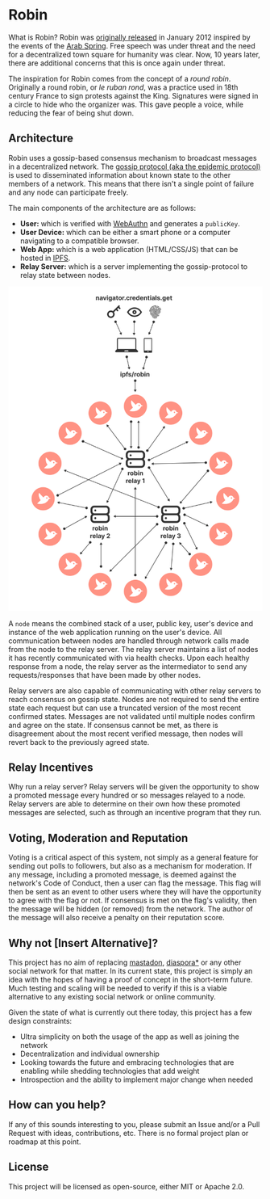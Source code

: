 # Robin

What is Robin? Robin was [originally released](https://github.com/drewry/Robin/commit/fb150ce258b30f7ac635d0f0f3d876920771f9d6) in January 2012 inspired by the events of the [Arab Spring](https://en.wikipedia.org/wiki/Arab_Spring). Free speech was under threat and the need for a decentralized town square for humanity was clear. Now, 10 years later, there are additional concerns that this is once again under threat.

The inspiration for Robin comes from the concept of a _round robin_. Originally a round robin, or _le ruban rond_, was a practice used in 18th century France to sign protests against the King. Signatures were signed in a circle to hide who the organizer was. This gave people a voice, while reducing the fear of being shut down.

## Architecture

Robin uses a gossip-based consensus mechanism to broadcast messages in a decentralized network. The [gossip protocol (aka the epidemic protocol)](https://en.wikipedia.org/wiki/Gossip_protocol) is used to disseminated information about known state to the other members of a network. This means that there isn't a single point of failure and any node can participate freely.

The main components of the architecture are as follows:

- __User:__  which is verified with [WebAuthn](https://webauthn.io/) and generates a `publicKey`.
- __User Device:__  which can be either a smart phone or a computer navigating to a compatible browser.
- __Web App:__ which is a web application (HTML/CSS/JS) that can be hosted in [IPFS](https://ipfs.tech/).
- __Relay Server:__ which is a server implementing the gossip-protocol to relay state between nodes.

![Robin architecture](./docs/assets/images/architecture.png)

A `node` means the combined stack of a user, public key, user's device and instance of the web application running on the user's device. All communication between nodes are handled through network calls made from the node to the relay server. The relay server maintains a list of nodes it has recently communicated with via health checks. Upon each healthy response from a node, the relay server as the intermediator to send any requests/responses that have been made by other nodes.

Relay servers are also capable of communicating with other relay servers to reach consensus on gossip state. Nodes are not required to send the entire state each request but can use a truncated version of the most recent confirmed states. Messages are not validated until multiple nodes confirm and agree on the state. If consensus cannot be met, as there is disagreement about the most recent verified message, then nodes will revert back to the previously agreed state.

## Relay Incentives

Why run a relay server? Relay servers will be given the opportunity to show a promoted message every hundred or so messages relayed to a node. Relay servers are able to determine on their own how these promoted messages are selected, such as through an incentive program that they run.

## Voting, Moderation and Reputation

Voting is a critical aspect of this system, not simply as a general feature for sending out polls to followers, but also as a mechanism for moderation. If any message, including a promoted message, is deemed against the network's Code of Conduct, then a user can flag the message. This flag will then be sent as an event to other users where they will have the opportunity to agree with the flag or not. If consensus is met on the flag's validity, then the message will be hidden (or removed) from the network. The author of the message will also receive a penalty on their reputation score.

## Why not [Insert Alternative]?

This project has no aim of replacing [mastadon](https://joinmastodon.org/), [diaspora*](https://diasporafoundation.org/) or any other social network for that matter. In its current state, this project is simply an idea with the hopes of having a proof of concept in the short-term future. Much testing and scaling will be needed to verify if this is a viable alternative to any existing social network or online community.

Given the state of what is currently out there today, this project has a few design constraints:

- Ultra simplicity on both the usage of the app as well as joining the network
- Decentralization and individual ownership
- Looking towards the future and embracing technologies that are enabling while shedding technologies that add weight
- Introspection and the ability to implement major change when needed

## How can you help?

If any of this sounds interesting to you, please submit an Issue and/or a Pull Request with ideas, contributions, etc. There is no formal project plan or roadmap at this point.

## License

This project will be licensed as open-source, either MIT or Apache 2.0.
